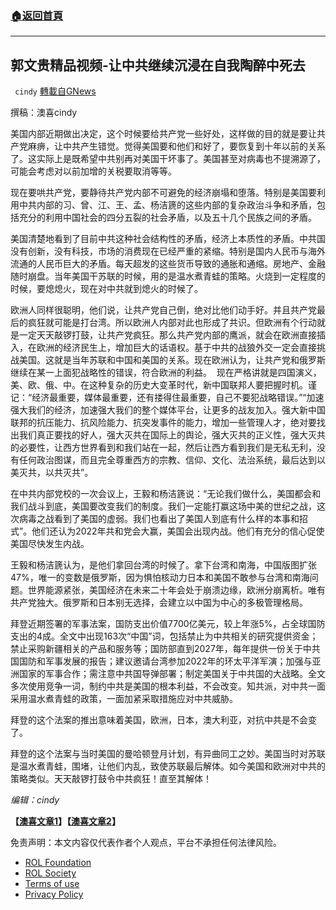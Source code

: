 ###  [:house:返回首頁](https://github.com/ourhimalayas/txt)
---


## 郭文贵精品视频-让中共继续沉浸在自我陶醉中死去
` cindy` [轉載自GNews](https://gnews.org/zh-hans/1884020/)

撰稿：澳喜cindy

美国内部近期做出决定，这个时候要给共产党一些好处，这样做的目的就是要让共产党麻痹，让中共产生错觉。觉得美国要和他们和好了，要恢复到十年以前的关系了。这实际上是既希望中共别再对美国干坏事了。美国甚至对病毒也不提溯源了，可能会考虑对以前加增的关税要取消等等。

现在要哄共产党，要静待共产党内部不可避免的经济崩塌和堕落。特别是美国要利用中共内部的习、曾、江、王、孟、杨洁篪的这些内部的复杂政治斗争和矛盾，包括充分的利用中国社会的四分五裂的社会矛盾，以及五十几个民族之间的矛盾。

美国清楚地看到了目前中共这种社会结构性的矛盾，经济上本质性的矛盾。中共国没有创新，没有科技，市场的消费现在已经严重的紧缩。特别是国内人民币与海外流通的人民币巨大的矛盾。每天超发的这些货币导致的通胀和通缩。房地产、金融随时崩盘。当年美国干苏联的时候，用的是温水煮青蛙的策略。火烧到一定程度的时候，要熄熄火，现在对中共就到熄火的时候了。

欧洲人同样很聪明，他们说，让共产党自己倒，绝对比他们动手好。并且共产党最后的疯狂就可能是打台湾。所以欧洲人内部对此也形成了共识。但欧洲有个行动就是一定天天敲锣打鼓，让共产党疯狂。那么共产党内部的鹰派，就会在欧洲直接插入，在欧洲的经济民生上，增加巨大的话语权。基于中共的战狼外交一定会直接挑战美国。这就是当年苏联和中国和美国的关系。现在欧洲认为，让共产党和俄罗斯继续在某一上面犯战略性的错误，符合欧洲的利益。  现在严格讲就是四国演义，美、欧、俄、中。在这种复杂的历史大变革时代，新中国联邦人要把握时机。谨记：“经济最重要，媒体最重要，还有搂得住最重要，自己不要犯战略错误。”“加速强大我们的经济，加速强大我们的整个媒体平台，让更多的战友加入。强大新中国联邦的抗压能力、抗风险能力、抗突发事件的能力，增加一些管理人才，绝对要找出我们真正要找的好人，强大灭共在国际上的舆论，强大灭共的正义性，强大灭共的必要性，让西方世界看到和我们站在一起，然后让西方看到我们是无私无利，没有任何政治图谋，而且完全尊重西方的宗教、信仰、文化、法治系统，最后达到以美灭共，以共灭共”。

在中共内部党校的一次会议上，王毅和杨洁篪说：“无论我们做什么，美国都会和我们战斗到底，美国要改变我们的制度。我们一定能打赢这场中美的世纪之战，这次病毒之战看到了美国的虚弱。我们也看出了美国人到底有什么样的本事和招式”。他们还认为2022年共和党会大赢，美国会出现内战。他们有充分的信心促使美国尽快发生内战。

王毅和杨洁篪认为，是他们拿回台湾的时候了。拿下台湾和南海，中国版图扩张47%，唯一的变数是俄罗斯，因为惧怕核动力日本和美国不敢参与台湾和南海问题。世界能源紧张，美国经济在未来二十年会处于崩溃边缘，欧洲分崩离析。唯有共产党独大。俄罗斯和日本别无选择，会建立以中国为中心的多极管理格局。

拜登近期签署的军事法案，国防支出价值7700亿美元，较上年涨5%，占全球国防支出的4成。全文中出现163次“中国”词，包括禁止为中共相关的研究提供资金；禁止采购新疆相关的产品和服务等；国防部直到2027年，每年提供一份关于中共国国防和军事发展的报告；建议邀请台湾参加2022年的环太平洋军演；加强与亚洲国家的军事合作；需注意中共国导弹部署；制定美国关于中共国的大战略。全文多次使用竞争一词，制约中共是美国的根本利益，不会改变。知共派，对中共一面采用温水煮青蛙的政策，一面加紧采取措施应对中共威胁。

拜登的这个法案的推出意味着美国，欧洲，日本，澳大利亚，对抗中共是不会变了。

拜登的这个法案与当时美国的曼哈顿登月计划，有异曲同工之妙。美国当时对苏联是温水煮青蛙，围堵，让他们内乱，致使苏联最后解体。如今美国和欧洲对中共的策略类似。天天敲锣打鼓令中共疯狂！直至其解体！

*编辑：cindy*

**【[澳喜文章1](https://gnews.org/zh-hans/author/aujenny/)】【[澳喜文章2](https://gnews.org/zh-hans/author/himalaya-australia/)】**

 

免责声明：本文内容仅代表作者个人观点，平台不承担任何法律风险。

- [ROL Foundation](https://rolfoundation.org/)
- [ROL Society](https://rolsociety.org/)
- [Terms of use](https://gnews.org/terms-of-use-3/)
- [Privacy Policy](https://gnews.org/privacy-policy/)
